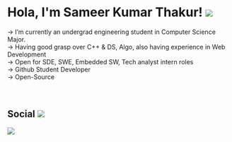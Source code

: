  ### <h1>Hola, I'm Sameer Kumar Thakur! <img src="https://raw.githubusercontent.com/MartinHeinz/MartinHeinz/master/wave.gif"> </h1>

-> I’m currently an undergrad engineering student in Computer Science Major.<br>
-> Having good grasp over C++ & DS, Algo, also having experience in Web Development<br>
-> Open for SDE, SWE, Embedded SW, Tech analyst intern roles<br>
-> Github Student Developer<br>
-> Open-Source<br>
<br><br>
### <h2>Social  <a href="mailto:sameerkumarthakur3@gmail.com"><img src="https://camo.githubusercontent.com/8d580c33e09c4671c3f7f70ebf9f50ebb93bf2e0/68747470733a2f2f696d672e736869656c64732e696f2f62616467652f2d756e646566696e65642e6b697368616e40676d61696c2e636f6d2d6331343433383f7374796c653d666c6174266c6f676f3d476d61696c266c6f676f436f6c6f723d7768697465" data-canonical-src="https://img.shields.io/badge/-sameerkumarthakur3@gmail.com-c14438?style=flat&amp;logo=Gmail&amp;logoColor=white" style="max-width:100%;"></a></h2>


<img src="https://github-readme-stats.vercel.app/api?username=sameerkrt&&show_icons=true&title_color=0366d6&icon_color=bb2acf&text_color=151515&bg_color=ffffff">


